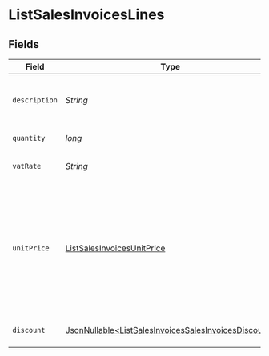 # ListSalesInvoicesLines


## Fields

| Field                                                                                                                                                                                  | Type                                                                                                                                                                                   | Required                                                                                                                                                                               | Description                                                                                                                                                                            | Example                                                                                                                                                                                |
| -------------------------------------------------------------------------------------------------------------------------------------------------------------------------------------- | -------------------------------------------------------------------------------------------------------------------------------------------------------------------------------------- | -------------------------------------------------------------------------------------------------------------------------------------------------------------------------------------- | -------------------------------------------------------------------------------------------------------------------------------------------------------------------------------------- | -------------------------------------------------------------------------------------------------------------------------------------------------------------------------------------- |
| `description`                                                                                                                                                                          | *String*                                                                                                                                                                               | :heavy_check_mark:                                                                                                                                                                     | A description of the line item. For example *LEGO 4440 Forest Police Station*.                                                                                                         | LEGO 4440 Forest Police Station                                                                                                                                                        |
| `quantity`                                                                                                                                                                             | *long*                                                                                                                                                                                 | :heavy_check_mark:                                                                                                                                                                     | The number of items.                                                                                                                                                                   | 1                                                                                                                                                                                      |
| `vatRate`                                                                                                                                                                              | *String*                                                                                                                                                                               | :heavy_check_mark:                                                                                                                                                                     | The vat rate to be applied to this line item.                                                                                                                                          | 21.00                                                                                                                                                                                  |
| `unitPrice`                                                                                                                                                                            | [ListSalesInvoicesUnitPrice](../../models/operations/ListSalesInvoicesUnitPrice.md)                                                                                                    | :heavy_check_mark:                                                                                                                                                                     | The price of a single item excluding VAT.<br/><br/>For example: `{"currency":"EUR", "value":"89.00"}` if the box of LEGO costs €89.00 each.<br/><br/>The unit price can be zero in case of free items. |                                                                                                                                                                                        |
| `discount`                                                                                                                                                                             | [JsonNullable\<ListSalesInvoicesSalesInvoicesDiscount>](../../models/operations/ListSalesInvoicesSalesInvoicesDiscount.md)                                                             | :heavy_minus_sign:                                                                                                                                                                     | The discount to be applied to the line item.                                                                                                                                           |                                                                                                                                                                                        |